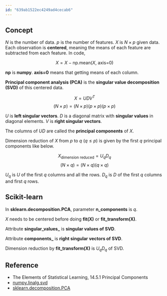 ```yaml
---
id: "639ab1522ec4249ad4cecab6"
---
```


## Concept

$N$ is the number of data. $p$ is the number of features. $X$ is $N \times p$ given data. Each observation is **centered**, meaning the means of each feature are subtracted from each feature. In code,

$$
X = X - \text{np.mean($X$, axis=0)}
$$

**np** is **numpy**. **axis=0** means that getting means of each column.

**Principal component analysis (PCA)** is the **singular value decomposition (SVD)** of this centered data.

$$
X = U D V^T
$$
$$
(N \times p) = (N \times p) (p \times p) (p \times p)
$$

$U$ is **left singular vectors**. $D$ is a diagonal matrix with **singular values** in diagonal elements. $V$ is **right singular vectors**.

The columns of $U D$ are called the **principal components** of $X$.

Dimension reduction of $X$ from $p$ to $q$ ($q \le p$) is given by the first $q$ principal components like below.

$$
X_{\text{dimension reduced}} = U_q D_q
$$
$$
(N \times q) = (N \times q) (q \times q)
$$

$U_q$ is $U$ of the first $q$ columns and all the rows. $D_q$ is $D$ of the first $q$ columns and first $q$ rows.

## Scikit-learn

In **sklearn.decomposition.PCA**, parameter **n_components** is $q$.

$X$ needs to be centered before doing **fit(X)** or **fit_transform(X)**.

Attribute **singular_values_** is **singular values of SVD**.

Attribute **components_** is **right singular vectors of SVD**.

Dimension reduction by **fit_transform(X)** is $U_q D_q$ of SVD.

## Reference

- The Elements of Statistical Learning, 14.5.1 Principal Components
- [numpy.linalg.svd](https://numpy.org/doc/stable/reference/generated/numpy.linalg.svd.html)
- [sklearn.decomposition.PCA](https://scikit-learn.org/stable/modules/generated/sklearn.decomposition.PCA.html)